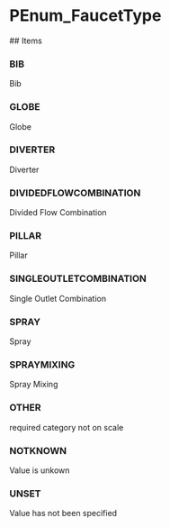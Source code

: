 # PEnum_FaucetType

<!-- end of definition -->## Items

### BIB
Bib

### GLOBE
Globe

### DIVERTER
Diverter

### DIVIDEDFLOWCOMBINATION
Divided Flow Combination

### PILLAR
Pillar

### SINGLEOUTLETCOMBINATION
Single Outlet Combination

### SPRAY
Spray

### SPRAYMIXING
Spray Mixing

### OTHER
required category not on scale

### NOTKNOWN
Value is unkown

### UNSET
Value has not been specified
